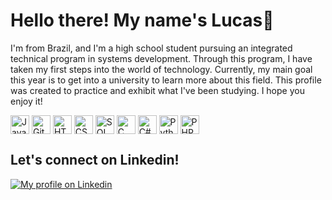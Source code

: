 
# Hello there! My name's Lucas👋

I'm from Brazil, and I'm a high school student pursuing an integrated technical program in systems development. Through this program, I have taken my first steps into the world of technology. Currently, my main goal this year is to get into a university to learn more about this field. This profile was created to practice and exhibit what I've been studying. I hope you enjoy it!

<div style="display: inline_block">
    <img align="center" alt="JavaScript" title="JavaScript" width="30px" src="https://cdn.jsdelivr.net/gh/devicons/devicon@latest/icons/javascript/javascript-original.svg"/>
    <img align="center" alt="Git" title="Git" width="30px" src="https://cdn.jsdelivr.net/gh/devicons/devicon@latest/icons/git/git-original.svg"/>
    <img align="center" alt="HTML5" title="HTML5" width="30px" src="https://cdn.jsdelivr.net/gh/devicons/devicon@latest/icons/html5/html5-original.svg"/>
    <img align="center" alt="CSS3" title="CSS3" width="30px" src="https://cdn.jsdelivr.net/gh/devicons/devicon@latest/icons/css3/css3-original.svg"/>
    <img align="center" alt="SQL" title="SQL" width="30px" src="https://cdn.jsdelivr.net/gh/devicons/devicon@latest/icons/azuresqldatabase/azuresqldatabase-original.svg"/>
    <img align="center" alt="C" title="C" width="30px" src="https://cdn.jsdelivr.net/gh/devicons/devicon@latest/icons/c/c-original.svg"/>
    <img align="center" alt="C#" title="C#" width="30px" src="https://cdn.jsdelivr.net/gh/devicons/devicon@latest/icons/csharp/csharp-original.svg"/>
    <img align="center" alt="Python" title="Python" width="30px" src="https://cdn.jsdelivr.net/gh/devicons/devicon@latest/icons/python/python-original.svg"/>
    <img align="center" alt="PHP" title="PHP" width="30px" src="https://cdn.jsdelivr.net/gh/devicons/devicon@latest/icons/php/php-original.svg"/>
</div>

     
          

## Let's connect on Linkedin!

 [![My profile on Linkedin](https://img.shields.io/badge/LinkedIn-0077B5?style=for-the-badge&logo=linkedin&logoColor=white)](https://www.linkedin.com/in/lucas-soares-varj%C3%A3o-31a310313/)

          
